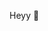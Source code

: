Heyy 👋

<!--
**akhona-ux/akhona-ux** is a ✨ _special_ ✨ repository because its `README.md` (this file) appears on your GitHub profile.

I'm an 18-years-old with a passion for coding and a dream of becoming a software developer. I'm super excited to start my journey in the tech world.
Ever since I wrote my first line of code in Grade 10, I've been hooked! There's something magical about bringing ideas to life through code.
It's like a superpower.

I'm starting with an introductory programming course in March, and I can't wait to dive deeper into the field. I'm eager to use my skills to make a real
imapact and build a successful career. I'm always on the lookout for new and interesting projects to work on. If you have any ideas, please let me know.
When I'm not coding you can find me curled up with a good rom-com book and exploring new coding concepts just for fun. I'm always eager to learn from 
other developers
Feel free to reach out:

Email: akhonamngazi46@gmail.com
Phone: 0682223293

I'm currently working on adding my projects, so stay tuned! I'll be updating this space soon with all the cool things I'm building.
I'm excited to see what the future holds and to connect with you all!
